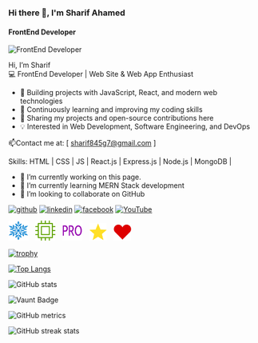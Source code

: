 ### Hi there 👋, I'm Sharif Ahamed
#### FrontEnd Developer
![FrontEnd Developer](https://scontent.fdac41-1.fna.fbcdn.net/v/t39.30808-1/514364891_1176990644201093_8921070036640908113_n.jpg?stp=c0.96.1638.1638a_dst-jpg_s200x200_tt6&_nc_cat=101&ccb=1-7&_nc_sid=1d2534&_nc_ohc=ZVEV7VNqcC8Q7kNvwHO3qMW&_nc_oc=AdmTMJiKbZy-lnX_n3xo3zwyAH6GghSCNCVwfwAPEMX8MwuJW7ydV6weag7hwD0dlTM&_nc_zt=24&_nc_ht=scontent.fdac41-1.fna&_nc_gid=G_5Qp2-WsgiKwhsbS9z4sw&oh=00_AfVQu6ySrjq1WsaBPOGq7Jkq21bh45K9JegXb_LBnIEl-w&oe=68B62879)

Hi, I’m Sharif  
💻 FrontEnd Developer | Web Site & Web App Enthusiast  

- 🚀 Building projects with JavaScript, React, and modern web technologies  
- 🌱 Continuously learning and improving my coding skills  
- 📂 Sharing my projects and open-source contributions here  
- 💡 Interested in Web Development, Software Engineering, and DevOps  

📫Contact me at: [  sharif845g7@gmail.com ]  

Skills: HTML | CSS | JS | React.js | Express.js | Node.js | MongoDB |

- 🔭 I’m currently working on this page. 
- 🌱 I’m currently learning MERN Stack development 
- 👯 I’m looking to collaborate on GitHub 


[<img src='https://cdn.jsdelivr.net/npm/simple-icons@3.0.1/icons/github.svg' alt='github' height='40'>](https://github.com/https://github.com/SH-SharifAhamed)  [<img src='https://cdn.jsdelivr.net/npm/simple-icons@3.0.1/icons/linkedin.svg' alt='linkedin' height='40'>](https://www.linkedin.com/in/https://www.linkedin.com/in/shorif-ahamed-951b862a0//)  [<img src='https://cdn.jsdelivr.net/npm/simple-icons@3.0.1/icons/facebook.svg' alt='facebook' height='40'>](https://www.facebook.com/https://www.facebook.com/shshorif.ahmed.7)  [<img src='https://cdn.jsdelivr.net/npm/simple-icons@3.0.1/icons/youtube.svg' alt='YouTube' height='40'>](https://www.youtube.com/channel/https://www.youtube.com/@QueenLandStudio)  

<a href='https://archiveprogram.github.com/'><img src='https://raw.githubusercontent.com/acervenky/animated-github-badges/master/assets/acbadge.gif' width='40' height='40'></a> <a href='https://docs.github.com/en/developers'><img src='https://raw.githubusercontent.com/acervenky/animated-github-badges/master/assets/devbadge.gif' width='40' height='40'></a> <a href='https://github.com/pricing'><img src='https://raw.githubusercontent.com/acervenky/animated-github-badges/master/assets/pro.gif' width='40' height='40'></a> <a href='https://stars.github.com/'><img src='https://raw.githubusercontent.com/acervenky/animated-github-badges/master/assets/starbadge.gif' width='35' height='35'></a> <a href='https://docs.github.com/en/github/supporting-the-open-source-community-with-github-sponsors'><img src='https://raw.githubusercontent.com/acervenky/animated-github-badges/master/assets/sponsorbadge.gif' width='35' height='35'></a> 

[![trophy](https://github-profile-trophy.vercel.app/?username=https://github.com/SH-SharifAhamed)](https://github.com/ryo-ma/github-profile-trophy)

[![Top Langs](https://github-readme-stats.vercel.app/api/top-langs/?username=https://github.com/SH-SharifAhamed)](https://github.com/anuraghazra/github-readme-stats)

![GitHub stats](https://github-readme-stats.vercel.app/api?username=https://github.com/SH-SharifAhamed&show_icons=true&count_private=true)  

![Vaunt Badge](https://api.vaunt.dev/v1/github/entities/https://github.com/SH-SharifAhamed/contributions?format=svg&private=true)  

![GitHub metrics](https://metrics.lecoq.io/https://github.com/SH-SharifAhamed)  

![GitHub streak stats](https://streak-stats.demolab.com/?user=https://github.com/SH-SharifAhamed)  

